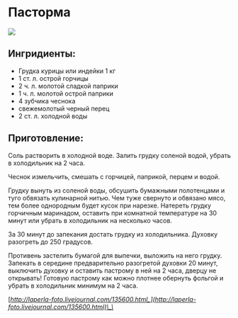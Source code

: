 # Пасторма

![](https://s-media-cache-ak0.pinimg.com/564x/c2/0b/4e/c20b4e5a8919d7036a014bba4e6bdef5.jpg)

## Ингридиенты:

* Грудка курицы или индейки 1 кг
* 1 ст. л. острой горчицы
* 2 ч. л. молотой сладкой паприки
* 1 ч. л. молотой острой паприки
* 4 зубчика чеснока
* свежемолотый черный перец
* 2 ст. л. холодной воды

## Приготовление:

Соль растворить в холодной воде. Залить грудку соленой водой, убрать в холодильник на 2 часа.

Чеснок измельчить, смешать с горчицей, паприкой, перцем и водой.

Грудку вынуть из соленой воды, обсушить бумажными полотенцами и туго обвязать кулинарной нитью. Чем туже свернуто и обвязано мясо, тем более однородным будет кусок при нарезке. Натереть грудку горчичным маринадом, оставить при комнатной температуре на 30 минут или убрать в холодильник на несколько часов.

За 30 минут до запекания достать грудку из холодильника. Духовку разогреть до 250 градусов.

Противень застелить бумагой для выпечки, выложить на него грудку. Запекать в середине предварительно разогретой духовки 20 минут, выключить духовку и оставить пастрому в ней на 2 часа, дверцу не открывать! Готовую пастрому как можно плотнее обернуть фольгой и убрать в холодильник минимум на 2 часа.

[_http://laperla-foto.livejournal.com/135600.html_](http://laperla-foto.livejournal.com/135600.html)\_\_

